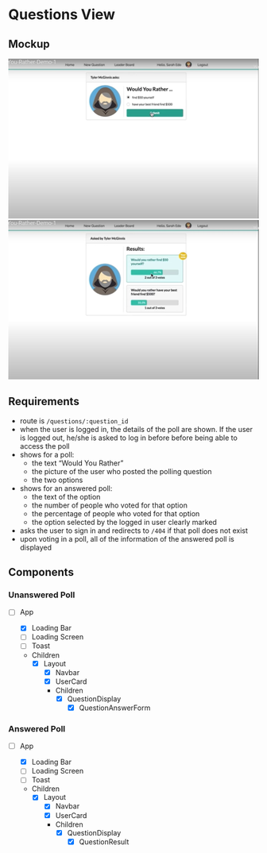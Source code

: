 # Questions View

## Mockup

![Recommendation1](./mockup/question-recommendation-1.jpg)
![Recommendation2](./mockup/question-recommendation-2.jpg)

## Requirements

- route is `/questions/:question_id`
- when the user is logged in, the details of the poll are shown. If the user is logged out, he/she is asked to log in before before being able to access the poll
- shows for a poll:
  - the text “Would You Rather”
  - the picture of the user who posted the polling question
  - the two options
- shows for an answered poll:
  - the text of the option
  - the number of people who voted for that option
  - the percentage of people who voted for that option
  - the option selected by the logged in user clearly marked
- asks the user to sign in and redirects to `/404` if that poll does not exist
- upon voting in a poll, all of the information of the answered poll is displayed

## Components

### Unanswered Poll

- [ ] App

  - [x] Loading Bar
  - [ ] Loading Screen
  - [ ] Toast
  - Children
    - [x] Layout
      - [x] Navbar
      - [x] UserCard
      - Children
        - [x] QuestionDisplay
          - [x] QuestionAnswerForm

### Answered Poll

- [ ] App

  - [x] Loading Bar
  - [ ] Loading Screen
  - [ ] Toast
  - Children
    - [x] Layout
      - [x] Navbar
      - [x] UserCard
      - Children
        - [x] QuestionDisplay
          - [x] QuestionResult

